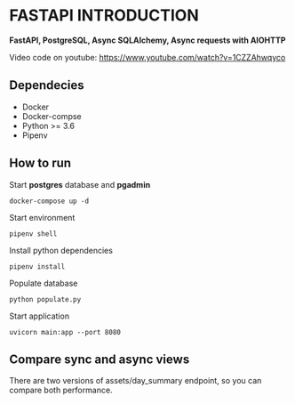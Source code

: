 # FASTAPI INTRODUCTION

**FastAPI, PostgreSQL, Async SQLAlchemy, Async requests with AIOHTTP**

Video code on youtube: https://www.youtube.com/watch?v=1CZZAhwqyco

## Dependecies
* Docker
* Docker-compse
* Python >= 3.6
* Pipenv

## How to run
Start **postgres** database and **pgadmin**
```shell
docker-compose up -d
```

Start environment
```shell
pipenv shell
```

Install python dependencies
```shell
pipenv install
```

Populate database
```shell
python populate.py
```

Start application
```shell
uvicorn main:app --port 8080
```

## Compare sync and async views
There are two versions of assets/day_summary endpoint, so you can compare both performance.
